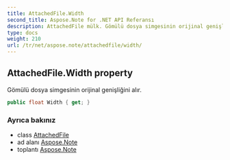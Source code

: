 ```yaml
---
title: AttachedFile.Width
second_title: Aspose.Note for .NET API Referansı
description: AttachedFile mülk. Gömülü dosya simgesinin orijinal genişliğini alır.
type: docs
weight: 210
url: /tr/net/aspose.note/attachedfile/width/
---
```

## AttachedFile.Width property

Gömülü dosya simgesinin orijinal genişliğini alır.

```csharp
public float Width { get; }
```

### Ayrıca bakınız

* class [AttachedFile](../)
* ad alanı [Aspose.Note](../../attachedfile/)
* toplantı [Aspose.Note](../../../)


